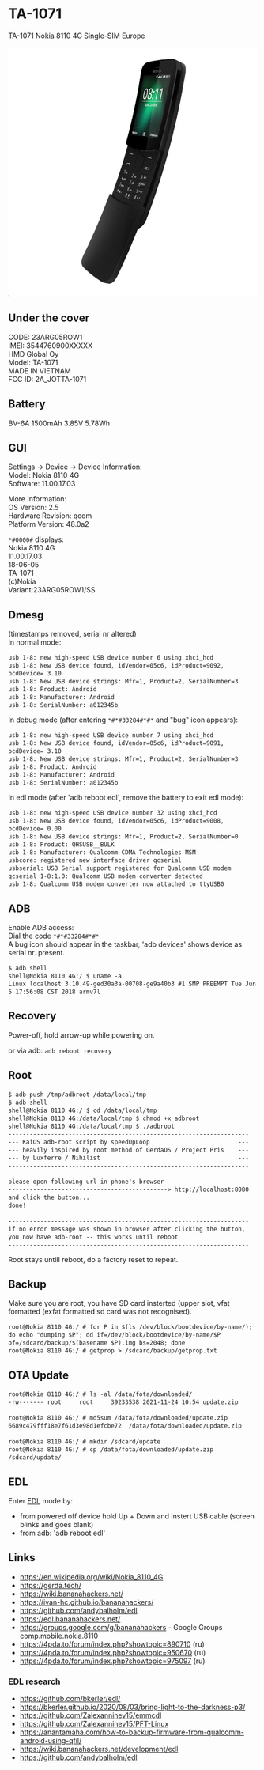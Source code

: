# TA-1071
TA-1071 Nokia 8110 4G Single-SIM Europe

![TA-1071 Nokia 8110 4G Single-SIM Europe](img/nokia-8110-4g-single-sim-ta-1071.jpg?raw=true "TA-1071 Nokia 8110 4G Single-SIM Europe")

## Under the cover
CODE: 23ARG05ROW1<br>
IMEI: 3544760900XXXXX<br>
HMD Global Oy<br>
Model: TA-1071<br>
MADE IN VIETNAM<br>
FCC ID: 2A_JOTTA-1071<br>

## Battery
BV-6A 1500mAh 3.85V 5.78Wh

## GUI
Settings -> Device -> Device Information:<br>
Model: Nokia 8110 4G<br>
Software: 11.00.17.03

More Information:<br>
OS Version: 2.5<br>
Hardware Revision: qcom<br>
Platform Version: 48.0a2

```*#0000#``` displays:<br>
Nokia 8110 4G<br>
11.00.17.03<br>
18-06-05<br>
TA-1071<br>
(c)Nokia<br>
Variant:23ARG05ROW1/SS<br>

## Dmesg
(timestamps removed, serial nr altered)<br>
In normal mode:
```
usb 1-8: new high-speed USB device number 6 using xhci_hcd
usb 1-8: New USB device found, idVendor=05c6, idProduct=9092, bcdDevice= 3.10
usb 1-8: New USB device strings: Mfr=1, Product=2, SerialNumber=3
usb 1-8: Product: Android
usb 1-8: Manufacturer: Android
usb 1-8: SerialNumber: a012345b
```
In debug mode (after entering ```*#*#33284#*#*``` and "bug" icon appears):
```
usb 1-8: new high-speed USB device number 7 using xhci_hcd
usb 1-8: New USB device found, idVendor=05c6, idProduct=9091, bcdDevice= 3.10
usb 1-8: New USB device strings: Mfr=1, Product=2, SerialNumber=3
usb 1-8: Product: Android
usb 1-8: Manufacturer: Android
usb 1-8: SerialNumber: a012345b
```
In edl mode (after 'adb reboot edl', remove the battery to exit edl mode):
```
usb 1-8: new high-speed USB device number 32 using xhci_hcd
usb 1-8: New USB device found, idVendor=05c6, idProduct=9008, bcdDevice= 0.00
usb 1-8: New USB device strings: Mfr=1, Product=2, SerialNumber=0
usb 1-8: Product: QHSUSB__BULK
usb 1-8: Manufacturer: Qualcomm CDMA Technologies MSM
usbcore: registered new interface driver qcserial
usbserial: USB Serial support registered for Qualcomm USB modem
qcserial 1-8:1.0: Qualcomm USB modem converter detected
usb 1-8: Qualcomm USB modem converter now attached to ttyUSB0
```

## ADB
Enable ADB access:<br>
Dial the code ```*#*#33284#*#*```<br>
A bug icon should appear in the taskbar, 'adb devices' shows device as serial nr. present.

```
$ adb shell
shell@Nokia 8110 4G:/ $ uname -a
Linux localhost 3.10.49-ged30a3a-00708-ge9a40b3 #1 SMP PREEMPT Tue Jun 5 17:56:08 CST 2018 armv7l
```

## Recovery
Power-off, hold arrow-up while powering on.

or via adb: ```adb reboot recovery```

## Root

```
$ adb push /tmp/adbroot /data/local/tmp
$ adb shell
shell@Nokia 8110 4G:/ $ cd /data/local/tmp
shell@Nokia 8110 4G:/data/local/tmp $ chmod +x adbroot
shell@Nokia 8110 4G:/data/local/tmp $ ./adbroot
--------------------------------------------------------------------
--- KaiOS adb-root script by speedUpLoop                         ---
--- heavily inspired by root method of GerdaOS / Project Pris    ---
--- by Luxferre / Nihilist                                       ---
--------------------------------------------------------------------

please open following url in phone's browser
---------------------------------------------> http://localhost:8080
and click the button...
done!

--------------------------------------------------------------------
if no error message was shown in browser after clicking the button,
you now have adb-root -- this works until reboot
--------------------------------------------------------------------
```

Root stays untill reboot, do a factory reset to repeat.

## Backup
Make sure you are root, you have SD card insterted (upper slot, vfat formatted (exfat formatted sd card was not recognised).
```
root@Nokia 8110 4G:/ # for P in $(ls /dev/block/bootdevice/by-name/); do echo "dumping $P"; dd if=/dev/block/bootdevice/by-name/$P of=/sdcard/backup/$(basename $P).img bs=2048; done
root@Nokia 8110 4G:/ # getprop > /sdcard/backup/getprop.txt
```

## OTA Update

```
root@Nokia 8110 4G:/ # ls -al /data/fota/downloaded/
-rw------- root     root     39233538 2021-11-24 10:54 update.zip

root@Nokia 8110 4G:/ # md5sum /data/fota/downloaded/update.zip                 
6689c479fff18e7f61d3e98d1efcbe72  /data/fota/downloaded/update.zip

root@Nokia 8110 4G:/ # mkdir /sdcard/update
root@Nokia 8110 4G:/ # cp /data/fota/downloaded/update.zip /sdcard/update/
```

## EDL
Enter [EDL](https://en.wikipedia.org/wiki/Qualcomm_EDL_mode) mode by:
* from powered off device hold Up + Down and instert USB cable (screen blinks and goes blank)
* from adb: 'adb reboot edl'

## Links

* https://en.wikipedia.org/wiki/Nokia_8110_4G
* https://gerda.tech/
* https://wiki.bananahackers.net/
* https://ivan-hc.github.io/bananahackers/
* https://github.com/andybalholm/edl
* https://edl.bananahackers.net/
* https://groups.google.com/g/bananahackers - Google Groups comp.mobile.nokia.8110
* https://4pda.to/forum/index.php?showtopic=890710 (ru)
* https://4pda.to/forum/index.php?showtopic=950670 (ru)
* https://4pda.to/forum/index.php?showtopic=975097 (ru)

### EDL research
* https://github.com/bkerler/edl/
* https://bkerler.github.io/2020/08/03/bring-light-to-the-darkness-p3/
* https://github.com/Zalexanninev15/emmcdl
* https://github.com/Zalexanninev15/PFT-Linux
* https://anantamaha.com/how-to-backup-firmware-from-qualcomm-android-using-qfil/
* https://wiki.bananahackers.net/development/edl
* https://github.com/andybalholm/edl
